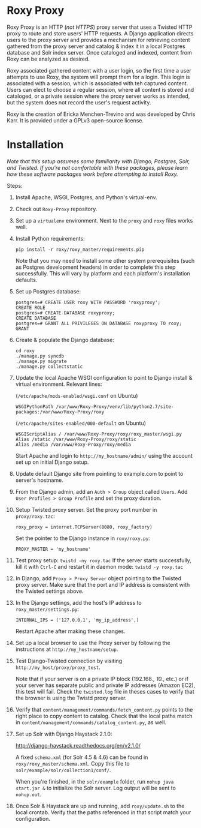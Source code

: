 Roxy Proxy
==========

Roxy Proxy is an HTTP (*not HTTPS*) proxy server that uses a Twisted HTTP proxy to route and store users' HTTP requests. A Django application directs users to the proxy server and provides a mechanism for retrieving content gathered from the proxy server and catalog & index it in a local Postgres database and Solr index server. Once cataloged and indexed, content from Roxy can be analyzed as desired.

Roxy associated gathered content with a user login, so the first time a user attempts to use Roxy, the system will prompt them for a login. This login is associated with a session, which is associated with teh captured content. Users can elect to choose a regular session, where all content is stored and cataloged, or a private session where the proxy server works as intended, but the system does not record the user's request activity.

Roxy is the creation of Ericka Menchen-Trevino and was developed by Chris Karr. It is provided under a GPLv3 open-source license.


Installation
============

_Note that this setup assumes some familiarity with Django, Postgres, Solr, and Twisted. If you're not comfortable with these packages, please learn how these software packages work before attempting to install Roxy._

Steps:

1. Install Apache, WSGI, Postgres, and Python's virtual-env.

2. Check out `Roxy-Proxy` repository.

3. Set up a `virtualenv` environment. Next to the `proxy` and `roxy` files works well.

4. Install Python requirements:

    ```pip install -r roxy/roxy_master/requirements.pip```
    
    Note that you may need to install some other system prerequisites (such as Postgres development headers) in order to complete this step successfully. This will vary by platform and each platform's installation defaults.

4. Set up Postgres database:

    ```
    postgres=# CREATE USER roxy WITH PASSWORD 'roxyproxy';
    CREATE ROLE
    postgres=# CREATE DATABASE roxyproxy;
    CREATE DATABASE
    postgres=# GRANT ALL PRIVILEGES ON DATABASE roxyproxy TO roxy;
    GRANT
    ```
    
5. Create & populate the Django database:
    ```
    cd roxy
    ./manage.py syncdb 
    ./manage.py migrate 
    ./manage.py collectstatic
    ```
6. Update the local Apache WSGI configuration to point to Django install & virtual environment. Relevant lines:

    (```/etc/apache/mods-enabled/wsgi.conf``` on Ubuntu)
    ```
    WSGIPythonPath /var/www/Roxy-Proxy/venv/lib/python2.7/site-packages:/var/www/Roxy-Proxy/roxy
    ```
    
    (```/etc/apache/sites-enabled/000-default``` on Ubuntu)
    ```
    WSGIScriptAlias / /var/www/Roxy-Proxy/roxy/roxy_master/wsgi.py
    Alias /static /var/www/Roxy-Proxy/roxy/static
    Alias /media /var/www/Roxy-Proxy/roxy/media
    ```
    
    Start Apache and login to ```http://my_hostname/admin/``` using the account set up on initial Django setup.
    
7. Update default Django site from pointing to example.com to point to server's hostname.
	
8. From the Django admin, add an ```Auth > Group``` object called ```Users```. Add ```User Profiles > Group Profile``` and set the proxy duration.
	
9. Setup Twisted proxy server. Set the proxy port number in  ```proxy/roxy.tac```:
    
    ```
    roxy_proxy = internet.TCPServer(8080, roxy_factory)
    ```

    Set the pointer to the Django instance in  ```roxy/roxy.py```:

    ```
    PROXY_MASTER = 'my_hostname'
    ```

10. Test proxy setup: ```twistd -ny roxy.tac``` If the server starts successfully, kill it with ```Ctrl-C``` and restart it in daemon mode: ```twistd -y roxy.tac```

11. In Django, add ```Proxy > Proxy Server``` object pointing to the Twisted proxy server. Make sure that the port and IP address is consistent with the Twisted settings above.

12. In the Django settings, add the host's IP address to ```roxy_master/settings.py```:

    ```
    INTERNAL_IPS = ('127.0.0.1', 'my_ip_address',)
    ```
    
    Restart Apache after making these changes.

13. Set up a local browser to use the Proxy server by following the instructions at ```http://my_hostname/setup```.

14. Test Django-Twisted connection by visiting ```http://my_host/proxy/proxy_test```.

    Note that if your server is on a private IP block (192.168.*, 10.*, etc.) or if your server has separate public and private IP addresses (Amazon EC2), this test will fail. Check the ```twisted.log``` file in theses cases to verify that the browser is using the Twistd proxy server. 

15. Verify that ```content/management/commands/fetch_content.py``` points to the right place to copy content to catalog. Check that the local paths match in  ```content/management/commands/catalog_content.py```, as well.

16. Set up Solr with Django Haystack 2.1.0:

    http://django-haystack.readthedocs.org/en/v2.1.0/
    
    A fixed ```schema.xml``` (for Solr 4.5 & 4.6) can be found in ```roxy/roxy_master/schema.xml```. Copy this file to ```solr/example/solr/collection1/conf/```. 
    
    When you're finished, in the ```solr/example``` folder, run ```nohup java start.jar &``` to initialize the Solr server. Log output will be sent to ```nohup.out```. 
	
17. Once Solr & Haystack are up and running, add ```roxy/update.sh``` to the local crontab. Verify that the paths referenced in that script match your configuration.


